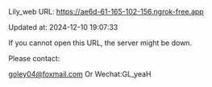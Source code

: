 Lily_web URL: https://ae6d-61-165-102-156.ngrok-free.app

Updated at: 2024-12-10 19:07:33

If you cannot open this URL, the server might be down.

Please contact: 

goley04@foxmail.com Or Wechat:GL_yeaH